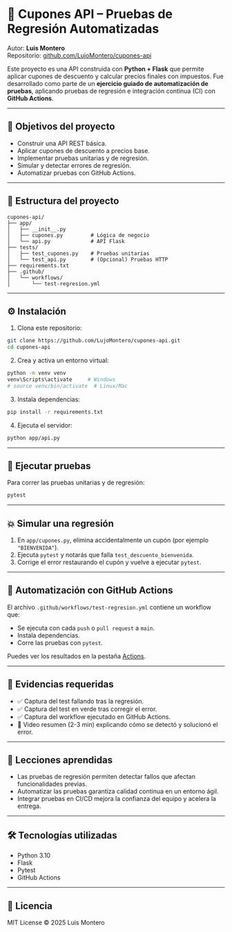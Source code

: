 # 🧾 Cupones API – Pruebas de Regresión Automatizadas

Autor: **Luis Montero**  
Repositorio: [github.com/LujoMontero/cupones-api](https://github.com/LujoMontero/cupones-api)

Este proyecto es una API construida con **Python + Flask** que permite aplicar cupones de descuento y calcular precios finales con impuestos. Fue desarrollado como parte de un **ejercicio guiado de automatización de pruebas**, aplicando pruebas de regresión e integración continua (CI) con **GitHub Actions**.

---

## 🚀 Objetivos del proyecto

- Construir una API REST básica.
- Aplicar cupones de descuento a precios base.
- Implementar pruebas unitarias y de regresión.
- Simular y detectar errores de regresión.
- Automatizar pruebas con GitHub Actions.

---

## 📁 Estructura del proyecto

```
cupones-api/
├── app/
│   ├── __init__.py
│   ├── cupones.py         # Lógica de negocio
│   └── api.py             # API Flask
├── tests/
│   ├── test_cupones.py    # Pruebas unitarias
│   └── test_api.py        # (Opcional) Pruebas HTTP
├── requirements.txt
├── .github/
│   └── workflows/
│       └── test-regresion.yml
```

---

## ⚙ Instalación

1. Clona este repositorio:

```bash
git clone https://github.com/LujoMontero/cupones-api.git
cd cupones-api
```

2. Crea y activa un entorno virtual:

```bash
python -m venv venv
venv\Scripts\activate     # Windows
# source venv/bin/activate  # Linux/Mac
```

3. Instala dependencias:

```bash
pip install -r requirements.txt
```

4. Ejecuta el servidor:

```bash
python app/api.py
```

---

## 🧪 Ejecutar pruebas

Para correr las pruebas unitarias y de regresión:

```bash
pytest
```

---

## 💥 Simular una regresión

1. En `app/cupones.py`, elimina accidentalmente un cupón (por ejemplo `"BIENVENIDA"`).
2. Ejecuta `pytest` y notarás que falla `test_descuento_bienvenida`.
3. Corrige el error restaurando el cupón y vuelve a ejecutar `pytest`.

---

## 🤖 Automatización con GitHub Actions

El archivo `.github/workflows/test-regresion.yml` contiene un workflow que:

- Se ejecuta con cada `push` o `pull request` a `main`.
- Instala dependencias.
- Corre las pruebas con `pytest`.

Puedes ver los resultados en la pestaña [Actions](https://github.com/LujoMontero/cupones-api/actions).

---

## 📸 Evidencias requeridas

- ✅ Captura del test fallando tras la regresión.
- ✅ Captura del test en verde tras corregir el error.
- ✅ Captura del workflow ejecutado en GitHub Actions.
- 🎥 Video resumen (2-3 min) explicando cómo se detectó y solucionó el error.

---

## 🧠 Lecciones aprendidas

- Las pruebas de regresión permiten detectar fallos que afectan funcionalidades previas.
- Automatizar las pruebas garantiza calidad continua en un entorno ágil.
- Integrar pruebas en CI/CD mejora la confianza del equipo y acelera la entrega.

---

## 🛠 Tecnologías utilizadas

- Python 3.10
- Flask
- Pytest
- GitHub Actions

---

## 📄 Licencia

MIT License © 2025 Luis Montero
